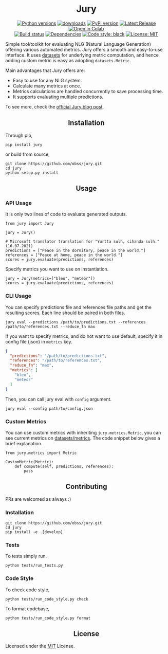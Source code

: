 <h1 align="center">Jury</h1>

<p align="center">
<a href="https://pypi.org/project/jury"><img src="https://img.shields.io/pypi/pyversions/jury" alt="Python versions"></a>
<a href="https://pepy.tech/project/jury"><img src="https://pepy.tech/badge/jury" alt="downloads"></a>
<a href="https://pypi.org/project/jury"><img src="https://img.shields.io/pypi/v/jury?color=blue" alt="PyPI version"></a>
<a href="https://github.com/obss/jury/releases/latest"><img alt="Latest Release" src="https://img.shields.io/github/release-date/obss/jury"></a>
<a href="https://colab.research.google.com/github/obss/jury/blob/main/examples/jury_evaluate.ipynb"><img alt="Open in Colab" src="https://colab.research.google.com/assets/colab-badge.svg"></a>

<br>
<a href="https://github.com/obss/jury/actions"><img alt="Build status" src="https://github.com/obss/jury/actions/workflows/ci.yml/badge.svg"></a>
<a href="https://libraries.io/pypi/jury"><img alt="Dependencies" src="https://img.shields.io/librariesio/github/obss/jury"></a>
<a href="https://github.com/psf/black"><img alt="Code style: black" src="https://img.shields.io/badge/code%20style-black-000000.svg"></a>
<a href="https://github.com/obss/jury/blob/main/LICENSE"><img alt="License: MIT" src="https://img.shields.io/pypi/l/jury"></a>
</p>

Simple tool/toolkit for evaluating NLG (Natural Language Generation) offering various automated metrics. Jury offers a smooth and easy-to-use interface. It uses [datasets](https://github.com/huggingface/datasets/) for underlying metric computation, and hence adding custom metric is easy as adopting `datasets.Metric`. 

Main advantages that Jury offers are:

- Easy to use for any NLG system.
- Calculate many metrics at once.
- Metrics calculations are handled concurrently to save processing time.
- It supports evaluating multiple predictions.

To see more, check the [official Jury blog post](https://medium.com/codable/jury-evaluating-performance-of-nlg-models-730eb9c9999f).

## <div align="center"> Installation </div>

Through pip,

    pip install jury

or build from source,

    git clone https://github.com/obss/jury.git
    cd jury
    python setup.py install

## <div align="center"> Usage </div>

### API Usage

It is only two lines of code to evaluate generated outputs.

    from jury import Jury
    
    jury = Jury()

    # Microsoft translator translation for "Yurtta sulh, cihanda sulh." (16.07.2021)
    predictions = ["Peace in the dormitory, peace in the world."]
    references = ["Peace at home, peace in the world."]
    scores = jury.evaluate(predictions, references)

Specify metrics you want to use on instantiation.

    jury = Jury(metrics=["bleu", "meteor"])
    scores = jury.evaluate(predictions, references)

### CLI Usage

You can specify predictions file and references file paths and get the resulting scores. Each line should be paired in both files.

    jury eval --predictions /path/to/predictions.txt --references /path/to/references.txt --reduce_fn max

If you want to specify metrics, and do not want to use default, specify it in config file (json) in `metrics` key.

```json
{
  "predictions": "/path/to/predictions.txt",
  "references": "/path/to/references.txt",
  "reduce_fn": "max",
  "metrics": [
    "bleu",
    "meteor"
  ]
}
```

Then, you can call jury eval with `config` argument.

    jury eval --config path/to/config.json

### Custom Metrics

You can use custom metrics with inheriting `jury.metrics.Metric`, you can see current metrics on [datasets/metrics](https://github.com/huggingface/datasets/tree/master/metrics). The code snippet below gives a brief explanation.

    from jury.metrics import Metric

    CustomMetric(Metric):
        def compute(self, predictions, references):
            pass

## <div align="center"> Contributing </div>

PRs are welcomed as always :)

### Installation

    git clone https://github.com/obss/jury.git
    cd jury
    pip install -e .[develop]

### Tests

To tests simply run.

    python tests/run_tests.py

### Code Style

To check code style,

    python tests/run_code_style.py check

To format codebase,

    python tests/run_code_style.py format


## <div align="center"> License </div>

Licensed under the [MIT](LICENSE) License.
